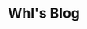 ---
layout: home

title: Whl's Blog

hero:
  name: Whl's Blog
  tagline: Java

  features: 
    - title: 
---